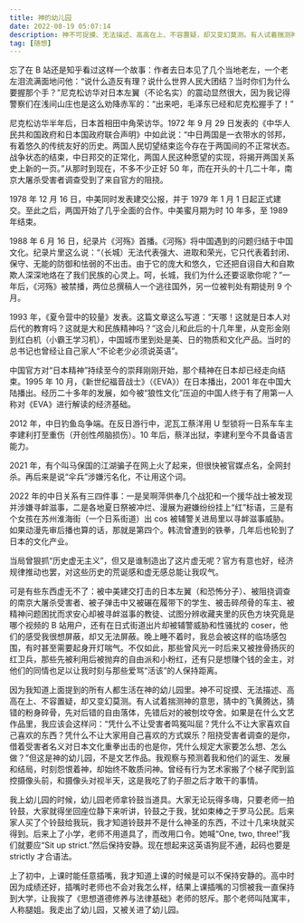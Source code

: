 ```yaml
---
title: 神的幼儿园
date: 2022-08-19 05:07:14
description: 神不可捉摸、无法描述、高高在上、不容置疑，却又变幻莫测。有人试着揣测神的意思，猜中的飞黄腾达，猜错的粉身碎骨，先对后错的自由落体，先错后对的被刨坟夺舍。
tag: [随想]
---
```

忘了在 B 站还是知乎看过这样一个故事：作者去日本见了几个当地老左，一个老左泪流满面地问他：“说什么造反有理？说什么世界人民大团结？当时你们为什么要握那个手？”尼克松访华对日本左翼（不论名实）的震动显然很大，因为我记得警察们在浅间山庄也是这么劝降赤军的：“出来吧，毛泽东已经和尼克松握手了！”

尼克松访华半年后，日本首相田中角荣访华。1972 年 9 月 29 日发表的《中华人民共和国政府和日本国政府联合声明》中如此说：“中日两国是一衣带水的邻邦，有着悠久的传统友好的历史。两国人民切望结束迄今存在于两国间的不正常状态。战争状态的结束，中日邦交的正常化，两国人民这种愿望的实现，将揭开两国关系史上新的一页。”从那时到现在，不多不少正好 50 年，而在开头的十几二十年，南京大屠杀受害者调查受到了来自官方的阻挠。

1978 年 12 月 16 日，中美同时发表建交公报，并于 1979 年 1 月 1 日起正式建交。至此之后，两国开始了几乎全面的合作。中美蜜月期为时 10 年多，至 1989 年结束。

1988 年 6 月 16 日，纪录片《河殇》首播。《河殇》将中国遇到的问题归结于中国文化。纪录片里这么说：“（长城）无法代表强大、进取和荣光，它只代表着封闭、保守、无能的防御和怯弱的不出击。由于它的庞大和悠久，它还把自诩自大和自欺欺人深深地烙在了我们民族的心灵上。呵，长城，我们为什么还要讴歌你呢？”一年后，《河殇》被禁播，两位总撰稿人一个逃往国外，另一位被判处有期徒刑 9 个月。

1993 年，《夏令营中的较量》发表。这篇文章这么写道：“天哪！这就是日本人对后代的教育吗？这就是大和民族精神吗？”这会儿和此后的十几年里，从变形金刚到红白机（小霸王学习机），中国城市里到处是美、日的物质和文化产品。当时的总书记也曾经让自己家人“不论老少必须说英语”。

中国官方对“日本精神”持续至今的崇拜刚刚开始，那个精神在日本却已经走向结束。1995 年 10 月，《新世纪福音战士》（《EVA》）在日本播出，2001 年在中国大陆播出。经历二十多年的发展，如今被“狼性文化”压迫的中国人终于有了用第一人称对《EVA》进行解读的经济基础。

2012 年，中日钓鱼岛争端。在反日游行中，泥瓦工蔡洋用 U 型锁将一日系车车主李建利打至重伤（开创性颅脑损伤）。10 年后，蔡洋出狱，李建利至今不具备语言能力。

2021 年，有个叫马保国的江湖骗子在网上火了起来，但很快被官媒点名，全网封杀。再后来是说“伞兵”涉嫌污名化，不让用这个词。

2022 年的中日关系有三四件事：一是吴啊萍供奉几个战犯和一个援华战士被发现并涉嫌寻衅滋事，二是各地夏日祭被冲烂、漫展为避嫌纷纷挂上“红”标语，三是有个女孩在苏州淮海街（一个日系街道）出 cos 被辅警关进局里以寻衅滋事威胁。如果动漫先审后播也算的话，那就是第四个。韩流曾遭到的铁拳，几年后也轮到了日本的文化产业。

当局曾狠抓“历史虚无主义”，但又是谁制造出了这片虚无呢？官方有意也好，经济规律推动也罢，对这些历史的荒诞感和虚无感总能让我叹气。

可是有些东西虚无不了：被中美建交打击的日本左翼（和恐怖分子）、被阻挠调查的南京大屠杀受害者、被子弹击中又被碾在履带下的学生、被击碎颅骨的车主、被精神问题困扰而求安心却被寻衅滋事的教徒、试图分辨收藏夹里的灰色方块究竟是哪个视频的 B 站用户，还有在日式街道出片却被辅警威胁和性骚扰的 coser，他们的感受我很想屏蔽，却又无法屏蔽。晚上睡不着时，我总会被这样的临场感包围，有时甚至需要起身开灯喘气。不仅如此，那些曾风光一时后来又被挫骨扬灰的红卫兵，那些先被利用后被抛弃的自由派和小粉红，还有只是想赚个钱的金主，对他们的同情也足以让我时刻与那些爱骂“活该”的人保持距离。

因为我知道上面提到的所有人都生活在神的幼儿园里。神不可捉摸、无法描述、高高在上、不容置疑，却又变幻莫测。有人试着揣测神的意思，猜中的飞黄腾达，猜错的粉身碎骨，先对后错的自由落体，先错后对的被刨坟夺舍。如果是在什么文艺作品里，我应该会这样问：“凭什么不让受害者鸣冤叫屈？凭什么不让大家喜欢自己喜欢的东西？凭什么不让大家用自己喜欢的方式娱乐？阻挠受害者调查的是你，借着受害者名义对日本文化重拳出击的也是你，凭什么规定大家要怎么想、怎么做？”但这是神的幼儿园，不是文艺作品。我观察与预测着我和他们的诞生、发展和结局，时刻怨恨着神，却始终不敢质问神。曾经有行为艺术家搬了个梯子爬到监控摄像头前，和摄像头对视半天，这是我吃了豹子胆之后才敢干的事情。

我上幼儿园的时候，幼儿园老师拿铃鼓当道具。大家无论玩得多嗨，只要老师一拍铃鼓，大家就得坐回座位静下来听讲，铃鼓之于我，犹如束棒之于罗马公民。后来家人买了个铃鼓给我玩，我才知道铃鼓并不是什么神圣的东西，不过十几来块就买得到。后来上了小学，老师不用道具了，而改用口令。她喊“One, two, three!”我们就要应“Sit up strict.”然后保持安静。现在想起来这英语狗屁不通，起码也要是 strictly 才合语法。

上了初中，上课时能任意插嘴，我才知道上课的时候是可以不保持安静的。高中时因为成绩还好，插嘴时老师也不会对我怎么样，结果上课插嘴的习惯被我一直保持到大学，让我挨了《思想道德修养与法律基础》老师的怒斥。那个老师叫陆寓丰，人称腿姐。我走出了幼儿园，又被关进了幼儿园。
